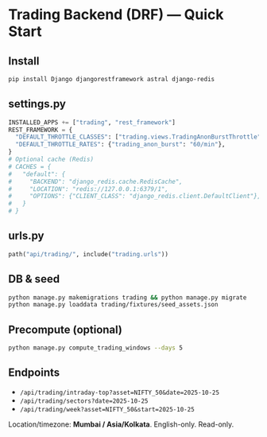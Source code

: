 
# Trading Backend (DRF) — Quick Start

## Install
```bash
pip install Django djangorestframework astral django-redis
```

## settings.py
```python
INSTALLED_APPS += ["trading", "rest_framework"]
REST_FRAMEWORK = {
  "DEFAULT_THROTTLE_CLASSES": ["trading.views.TradingAnonBurstThrottle"],
  "DEFAULT_THROTTLE_RATES": {"trading_anon_burst": "60/min"},
}
# Optional cache (Redis)
# CACHES = {
#   "default": {
#     "BACKEND": "django_redis.cache.RedisCache",
#     "LOCATION": "redis://127.0.0.1:6379/1",
#     "OPTIONS": {"CLIENT_CLASS": "django_redis.client.DefaultClient"},
#   }
# }
```

## urls.py
```python
path("api/trading/", include("trading.urls"))
```

## DB & seed
```bash
python manage.py makemigrations trading && python manage.py migrate
python manage.py loaddata trading/fixtures/seed_assets.json
```

## Precompute (optional)
```bash
python manage.py compute_trading_windows --days 5
```

## Endpoints
- `/api/trading/intraday-top?asset=NIFTY_50&date=2025-10-25`
- `/api/trading/sectors?date=2025-10-25`
- `/api/trading/week?asset=NIFTY_50&start=2025-10-25`

Location/timezone: **Mumbai / Asia/Kolkata**. English-only. Read-only.
